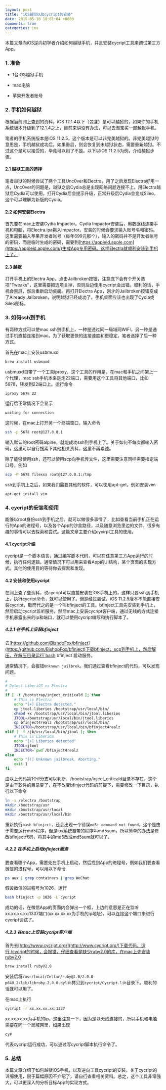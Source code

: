```yaml
---
layout: post
title: "iOS越狱以及cycript的安装"
date: 2019-05-10 18:01:04 +0800
comments: true
categories: ios
---
```


本篇文章向iOS逆向初学者介绍如何越狱手机，并且安装cycript工具来调试第三方App。
<!--more-->
### 1. 准备

- 1台iOS越狱手机

- mac电脑

- 苹果开发者账号

### 2. 手机如何越狱

根据当前网上查到的资料，iOS 12.1.4以下（包含）是可以越狱的，如果你的手机系统版本升级到了12.1.4之上，目前来讲没有办法，可以去淘宝买一部越狱手机。

笔者的手机系统版本是iOS 11.2.5，这个版本是可以非完美越狱的。非完美越狱的意思是，手机越狱成功后，如果重启，则会恢复到未越狱状态，需要重新越狱。不过这个是可以接受的，毕竟可以用了不是。以下以iOS 11.2.5为例，介绍越狱步骤。

#### 2.1 越狱工具的选择

笔者越狱的时候尝试了两个工具Unc0ver和Electra，用了之后发现Electra好用一点，Unc0ver的问题是，越狱之后Cydia总是出现网络问题连接不上。用Electra越狱后Cydia可以使用，打开Cydia后会提示升级，正常升级后Cydia会变成Sileo，这个可以理解为新版的Cydia。

#### 2.2 如何安装Electra

首先要在mac上安装Cydia Impactor。Cydia Impactor安装后，用数据线连接手机和电脑，将Electra.ipa拖入Impactor。安装的时候会要求输入账号名和密码。这里需要输入苹果开发者账号（每年699元那个），输入的密码并不是开发者账号的密码，而是临时生成的密码，需要到[https://appleid.apple.com](https://appleid.apple.com/)生成App专用密码。这样Electra就顺利安装到手机上了。

#### 2.3 越狱

打开手机上的Electra App，点击Jailbroken按钮，注意底下会有个开关选项"Tweaks"，这里需要把选项关掉，否则后边使用cycript会出错。顺利的话，手机会黑屏，然后重新启动桌面。再打开Electra App，刚才的Jailbroken按钮变成了Already Jailbroken，说明越狱已经成功了。手机桌面应该也出现了Cydia或Sileo图标。

### 3. 如何ssh到手机

有两种方式可以使mac ssh到手机上，一种是通过同一局域网WIFI，另一种是通过手机直接连接到mac。为了获取更快的连接速度和更稳定，笔者选择了后一种方式。

首先在mac上安装usbmuxd

```bash
brew install usbmuxd
```

usbmuxd自带了一个工具iproxy，这个工具的作用是，在mac和手机之间架上一个代理，mac ssh手机本来是走22端口，需要用这个工具将其他端口，比如5678，转发到22端口上。运行命令

```bash
iproxy 5678 22
```

运行后正常情况下会显示

```bash
waiting for connection
```

这时候，在mac上打开另一个终端窗口，输入命令

```bash
ssh -p 5678 root@127.0.0.1
```

输入默认的root密码alpine，就能成功ssh到手机上了。关于如何不每次都输入密码，这里可以自行搜索下其他相关资料，这里不再累述。

除了能够使用ssh，还可以使用scp向手机传文件，这里需要注意同样需要指定端口号，例如

```bash
scp -P 5678 filexxx root@127.0.0.1:/tmp
```

ssh到手机上之后，如果我们需要其他的软件，可以使用apt-get，例如安装vim

```bash
apt-get install vim
```

### 4. cycript的安装和使用

能够以root身份ssh到手机之后，就可以做很多事情了，比如查看当前手机正在运行的App的进程号，以及各个App的沙盒路径，以及随意浏览里边的文件，很多有趣的事情可以去探索和尝试。这篇文章主要介绍cycirpt工具的使用。

#### 4.1 cycript介绍

cycript是一个脚本语言，通过编写脚本代码，可以在任意第三方App运行的时候，执行任何逻辑，通常情况下可以用来查看App的UI结构，某个页面的实现方式。其他的使用目的等待你去探索和发现。

#### 4.2 安装和使用cycript

在网上查了些资料，说cycript可以直接安装在iOS手机上的，这样只要ssh到手机上，执行cycript命令，就可以使用了。但是经过尝试，iOS 11.2.5版本不能直接安装cycript，取而代之的是一个叫bfinject的工具。bfinject工具先安装到手机上，然后启动cycript监听服务，然后mac上安装cycript客户端，通过无线的方式连接手机暴露出来的ip和端口，就可以使用cycript编写和执行脚本了。

##### 4.2.1 在手机上安装bfinject

去[https://github.com/BishopFox/bfinject](https://github.com/BishopFox/bfinject)下载bfinject，scp到手机上，然后解压，在解压目录运行`bash bfinject`启动服务。

通常情况下，会报错`Unknown jailbrek`。我们通过查看bfinject的代码，可以发现问题。

```bash
#
# Detect LiberiOS vs Electra
#
if [ -f /bootstrap/inject_criticald ]; then
    # This is Electra
    echo "[+] Electra detected."
    cp jtool.liberios /bootstrap/usr/local/bin/
    chmod +x /bootstrap/usr/local/bin/jtool.liberios
    JTOOL=/bootstrap/usr/local/bin/jtool.liberios
    cp bfinject4realz /bootstrap/usr/local/bin/
    INJECTOR=/bootstrap/usr/local/bin/bfinject4realz
elif [ -f /jb/usr/local/bin/jtool ]; then
    # This is LiberiOS
    echo "[+] Liberios detected"
    JTOOL=jtool
    INJECTOR=`pwd`/bfinject4realz
else
    echo "[!] Unknown jailbreak. Aborting."
    exit 1
fi
```

由以上代码第1个if分支可以判断，/bootstrap/inject_criticald目录不存在，这个是由于软件的目录变了，在不改变bfinject代码的前提下，需要修改一下目录，执行以下命令

```bash
ln -s /electra /bootstrap
mkdir /bootstrap/usr
mkdir /bootstrap/usr/local
mkdir /bootstrap/usr/local/bin
```

重新执行`bash bfinject`，还会出现一个错误`md5: command not found`，这个是由于需要运行md5程序，但是ios系统自带的程序叫md5sum，所以简单的办法是修改bfinject代码，将其中的md5改成md5sum就可以了。

##### 4.2.2 在手机上启动bfinject服务

要查看哪个App，需要先在手机上启动，然后找到App的进程号，例如我们要查看微信的进程号，可以用以下命令

```bash
ps aux | grep containers | grep WeChat
```

假设微信的进程号为1026，运行

```bash
bash bfinject -p 1026 -L cycript
```

成功的话，在微信App的页面内会弹出一个框，上边的意思是正在监听xx.xx.xx.xx:1337端口(xx.xx.xx.xx为手机的ip地址)，可以连接这个端口来进行cycript调试了。

##### 4.2.3 在mac上安装cycript客户端

首先去[http://www.cycript.org/](http://www.cycript.org/)下载代码，运行./cycript的时候，会报错，仔细查看是缺少ruby2.0的库，在mac上先安装ruby2.0

```bash
brew install ruby@2.0
```

安装后将`/usr/local/Cellar/ruby@2.0/2.0.0-p648_2/lib/libruby.2.0.0.dylib`拷贝到`cycript/Cycript.lib`目录下。顺利的话就可以用了。

在mac上执行

```bash
cycript -r xx.xx.xx.xx:1337
```

xx.xx.xx.xx为手机的ip，这里注意一下，因为是以无线连接的，所以手机和电脑需要在同一个局域网里，如果出现

```bash
cy#
```

代表cycript运行成功，可以通过写cycript脚本执行命令了。

### 5. 总结

本篇文章介绍了如何越狱iOS手机，以及逆向工具cycript的安装。关于cycript的详细使用，限于篇幅原因不介绍了，请自行查看相关资料。总之，这个工具非常强大，可以更深入的分析目标App的实现方式。
